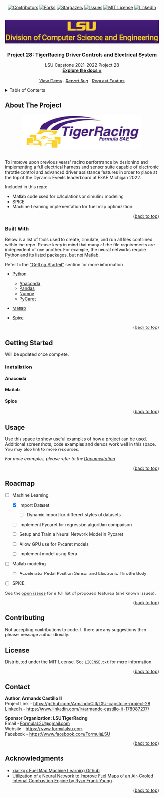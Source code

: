 <div id="top"></div>

<div align="center">

[![Contributors][contributors-shield]][contributors-url]
[![Forks][forks-shield]][forks-url]
[![Stargazers][stars-shield]][stars-url]
[![Issues][issues-shield]][issues-url]
[![MIT License][license-shield]][license-url]
[![LinkedIn][linkedin-shield]][linkedin-url]

</div>

<!-- PROJECT LOGO -->
<br />

<div align="center">
  <a href="https://www.lsu.edu/eng/cse/index.php">
    <img src="images/lsulogo.PNG">
  </a>


<h3 align="center">Project 28: TigerRacing Driver Controls and Electrical System</h3>

  <p align="center">
    LSU Capstone 2021-2022 Project 28
    <br />
    <a href="https://github.com/ArmandoCIII/LSU-capstone-project-28"><strong>Explore the docs »</strong></a>
    <br />
    <br />
    <a href="https://github.com/ArmandoCIII/LSU-capstone-project-28">View Demo</a>
    ·
    <a href="https://github.com/ArmandoCIII/LSU-capstone-project-28/issues">Report Bug</a>
    ·
    <a href="https://github.com/ArmandoCIII/LSU-capstone-project-28/issues">Request Feature</a>
  </p>
</div>



<!-- TABLE OF CONTENTS -->
<details>
  <summary>Table of Contents</summary>

<!-- TOC -->

- [About The Project](#about-the-project)
  - [Built With](#built-with)
- [Getting Started](#getting-started)
  - [Installation](#installation)
    - [Anaconda](#anaconda)
    - [Matlab](#matlab)
    - [Spice](#spice)
- [Usage](#usage)
- [Roadmap](#roadmap)
- [Contributing](#contributing)
- [License](#license)
- [Contact](#contact)
- [Acknowledgments](#acknowledgments)

<!-- /TOC -->

</details>



<!-- ABOUT THE PROJECT -->
## About The Project

<div align="center">
<a href="https://www.formulalsu.com/">
  <img src="images/trlogo.PNG">
</a>
</div>
<br />

To improve upon previous years' racing performance by designing and implementing a full electrical harness and sensor suite capable of electronic throttle control and advanced driver assistance features in order to place at the top of the Dynamic Events leaderboard at FSAE Michigan 2022.


Included in this repo:
* Matlab code used for calculations or simulink modeling
* SPICE
* Machine Learning implementation for fuel map optimization.

<p align="right">(<a href="#top">back to top</a>)</p>



### Built With

Below is a list of tools used to create, simulate, and run all files contained within the repo. Please keep in mind that many of the file requirements are independent of one another. For example, the neural networks require Python and its listed packages, but not Matlab.

Refer to the ["Getting Started"](#getting-started) section for more information.

* [Python](https://www.python.org/downloads/release/python-380/)
  * [Anaconda](https://www.anaconda.com/)
  * [Pandas](https://pandas.pydata.org/)
  * [Numpy](https://numpy.org/)
  * [PyCaret](https://pycaret.org/)


* [Matlab](https://www.mathworks.com/products/matlab.html)

* [Spice](https://www.orcad.com/products/orcad-pspice-designer/overview)

<p align="right">(<a href="#top">back to top</a>)</p>



<!-- GETTING STARTED -->
## Getting Started

Will be updated once complete.

### Installation

#### Anaconda

<!-- This is an example of how to list things you need to use the software and how to install them.
* npm
  ```sh
  npm install npm@latest -g
  ``` -->

#### Matlab

#### Spice

<p align="right">(<a href="#top">back to top</a>)</p>

<!-- USAGE EXAMPLES -->
## Usage

Use this space to show useful examples of how a project can be used. Additional screenshots, code examples and demos work well in this space. You may also link to more resources.

_For more examples, please refer to the [Documentation](https://example.com)_

<p align="right">(<a href="#top">back to top</a>)</p>



<!-- ROADMAP -->
## Roadmap

- [ ] Machine Learning
  - [x] Import Dataset
    - [ ] Dynamic import for different styles of datasets
  - [ ] Implement Pycaret for regression algorithm comparison
  - [ ] Setup and Train a Neural Network Model in Pycaret
  - [ ] Allow GPU use for Pycaret models
  - [ ] Implement model using Kera


- [ ] Matlab modeling
  - [ ] Accelerator Pedal Position Sensor and Electronic Throttle Body


- [ ] SPICE


See the [open issues](https://github.com/ArmandoCIII/LSU-capstone-project-28/issues) for a full list of proposed features (and known issues).

<p align="right">(<a href="#top">back to top</a>)</p>



<!-- CONTRIBUTING -->
## Contributing

Not accepting contributions to code. If there are any suggestions then please message author directly.



<!-- LICENSE -->
## License

Distributed under the MIT License. See `LICENSE.txt` for more information.

<p align="right">(<a href="#top">back to top</a>)</p>



<!-- CONTACT -->
## Contact

**Author: Armando Castillo III** <br />
Project Link - https://github.com/ArmandoCIII/LSU-capstone-project-28 <br />
LinkedIn - https://www.linkedin.com/in/armando-castillo-iii-178087207/ <br />

**Sponsor Organization: LSU TigerRacing** <br />
Email - FormulaLSU@gmail.com <br />
Website - https://www.formulalsu.com <br />
Facebook - https://www.facebook.com/FormulaLSU <br />


<p align="right">(<a href="#top">back to top</a>)</p>



<!-- ACKNOWLEDGMENTS -->
## Acknowledgments

* [xiankgx Fuel Map Machine Learning Github](https://github.com/xiankgx/ecu_datalog_analysis)
* [Utilization of a Neural Network to Improve Fuel Maps of an Air-Cooled Internal
Combustion Engine by Ryan Frank Young](https://etd.ohiolink.edu/apexprod/rws_etd/send_file/send?accession=ohiou1282143527&disposition=inline)

<p align="right">(<a href="#top">back to top</a>)</p>



<!-- MARKDOWN LINKS & IMAGES -->
<!-- https://www.markdownguide.org/basic-syntax/#reference-style-links -->
[contributors-shield]: https://img.shields.io/github/contributors/ArmandoCIII/LSU-capstone-project-28.svg?style=for-the-badge
[contributors-url]: https://github.com/ArmandoCIII/LSU-capstone-project-28/graphs/contributors
[forks-shield]: https://img.shields.io/github/forks/ArmandoCIII/LSU-capstone-project-28.svg?style=for-the-badge
[forks-url]: https://github.com/ArmandoCIII/LSU-capstone-project-28/network/members
[stars-shield]: https://img.shields.io/github/stars/ArmandoCIII/LSU-capstone-project-28.svg?style=for-the-badge
[stars-url]: https://github.com/ArmandoCIII/LSU-capstone-project-28/stargazers
[issues-shield]: https://img.shields.io/github/issues/ArmandoCIII/LSU-capstone-project-28.svg?style=for-the-badge
[issues-url]: https://github.com/ArmandoCIII/LSU-capstone-project-28/issues
[license-shield]: https://img.shields.io/github/license/ArmandoCIII/LSU-capstone-project-28.svg?style=for-the-badge
[license-url]: https://github.com/ArmandoCIII/LSU-capstone-project-28/blob/master/LICENSE.txt
[linkedin-shield]: https://img.shields.io/badge/-LinkedIn-black.svg?style=for-the-badge&logo=linkedin&colorB=555
[linkedin-url]: https://www.linkedin.com/in/armando-castillo-iii-178087207/


<!--
MIT License

Copyright (c) 2021 Othneil Drew

Permission is hereby granted, free of charge, to any person obtaining a copy
of this software and associated documentation files (the "Software"), to deal
in the Software without restriction, including without limitation the rights
to use, copy, modify, merge, publish, distribute, sublicense, and/or sell
copies of the Software, and to permit persons to whom the Software is
furnished to do so, subject to the following conditions:

The above copyright notice and this permission notice shall be included in all
copies or substantial portions of the Software.

THE SOFTWARE IS PROVIDED "AS IS", WITHOUT WARRANTY OF ANY KIND, EXPRESS OR
IMPLIED, INCLUDING BUT NOT LIMITED TO THE WARRANTIES OF MERCHANTABILITY,
FITNESS FOR A PARTICULAR PURPOSE AND NONINFRINGEMENT. IN NO EVENT SHALL THE
AUTHORS OR COPYRIGHT HOLDERS BE LIABLE FOR ANY CLAIM, DAMAGES OR OTHER
LIABILITY, WHETHER IN AN ACTION OF CONTRACT, TORT OR OTHERWISE, ARISING FROM,
OUT OF OR IN CONNECTION WITH THE SOFTWARE OR THE USE OR OTHER DEALINGS IN THE
SOFTWARE.
-->
